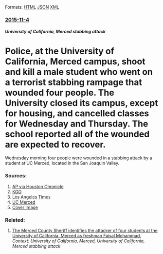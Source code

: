 
Formats: [HTML](/news/2015/11/4/police-at-the-university-of-california-merced-campus-shoot-and-kill-a-male-student-who-went-on-a-terrorist-stabbing-rampage-that-wounded.html)  [JSON](/news/2015/11/4/police-at-the-university-of-california-merced-campus-shoot-and-kill-a-male-student-who-went-on-a-terrorist-stabbing-rampage-that-wounded.json)  [XML](/news/2015/11/4/police-at-the-university-of-california-merced-campus-shoot-and-kill-a-male-student-who-went-on-a-terrorist-stabbing-rampage-that-wounded.xml)  

### [2015-11-4](/news/2015/11/4/index.md)

##### University of California, Merced stabbing attack
# Police, at the University of California, Merced campus, shoot and kill a male student who went on a terrorist stabbing rampage that wounded four people. The University closed its campus, except for housing, and cancelled classes for Wednesday and Thursday. The school reported all of the wounded are expected to recover. 

Wednesday morning four people were wounded in a stabbing attack by a student at UC Merced, located in the San Joaquin Valley.


### Sources:

1. [AP via Houston Chronicle](http://www.chron.com/news/crime/article/The-Latest-5-stabbed-suspect-killed-at-6610411.php)
2. [KGO](http://abc7news.com/news/4-students-stabbed-at-uc-merced-campus-under-lockdown/1067847/)
3. [Los Angeles Times](http://www.latimes.com/local/lanow/la-me-ln-uc-merced-stabbing-20151104-story.html)
4. [UC Merced](http://emergency.ucmerced.edu/)
4. [Cover Image](http://cdn.abclocal.go.com/content/kgo/images/cms/automation/vod/1068984_1280x720.jpg)

### Related:

1. [The Merced County Sheriff identifies the attacker of four students at the University of California, Merced as freshman Faisal Mohammad. ](/news/2015/11/5/the-merced-county-sheriff-identifies-the-attacker-of-four-students-at-the-university-of-california-merced-as-freshman-faisal-mohammad.md) _Context: University of California, Merced, University of California, Merced stabbing attack_
